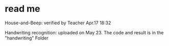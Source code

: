 # read me

House-and-Beep: verified by Teacher Apr.17 18:32

Handwriting recognition: uploaded on May 23. The code and result is in the "handwriting" Folder